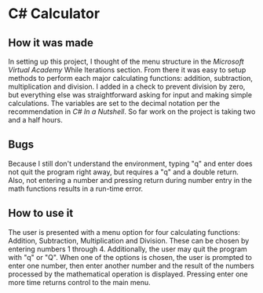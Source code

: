 # C# Calculator

## How it was made

In setting up this project, I thought of the menu structure in the _Microsoft Virtual Academy_ While Iterations section.  From there it was easy to setup methods to perform each major calculating functions: addition, subtraction, multiplication and division.  I added in a check to prevent division by zero, but everything else was straightforward asking for input and making simple calculations.  The variables are set to the decimal notation per the recommendation in _C# In a Nutshell_.  So far work on the project is taking two and a half hours.

## Bugs

Because I still don't understand the environment, typing "q" and enter does not quit the program right away, but requires a "q" and a double return.  Also, not entering a number and pressing return during number entry in the math functions results in a run-time error.

## How to use it

The user is presented with a menu option for four calculating functions: Addition, Subtraction, Multiplication and Division.  These can be chosen by entering numbers 1 through 4.  Additionally, the user may quit the program with "q" or "Q".  When one of the options is chosen, the user is prompted to enter one number, then enter another number and the result of the numbers processed by the mathematical operation is displayed.  Pressing enter one more time returns control to the main menu.
